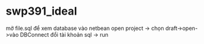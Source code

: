 # swp391_ideal
mở file.sql để xem database 
vào netbean open project -> chọn draft->open->vào DBConnect đổi tài khoản sql -> run

